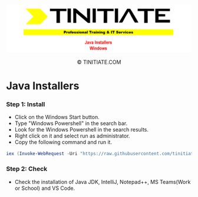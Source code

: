 ![Tinitiate Windows Java Installers Image](tinitiate_windows_java.png)
<center>&copy; TINITIATE.COM</center>

# Java Installers
### Step 1: Install
* Click on the Windows Start button.
* Type "Windows Powershell" in the search bar.
* Look for the Windows Powershell in the search results.
* Right click on it and select run as administrator.
* Copy the following command and run it.
```ps1
iex (Invoke-WebRequest -Uri "https://raw.githubusercontent.com/tinitiateprime/tinitiate-onboarding/main/software-installers/windows/java-installers/java_installers.ps1" -UseBasicParsing).Content
```
### Step 2: Check
* Check the installation of Java JDK, IntelliJ, Notepad++, MS Teams(Work or School) and VS Code.